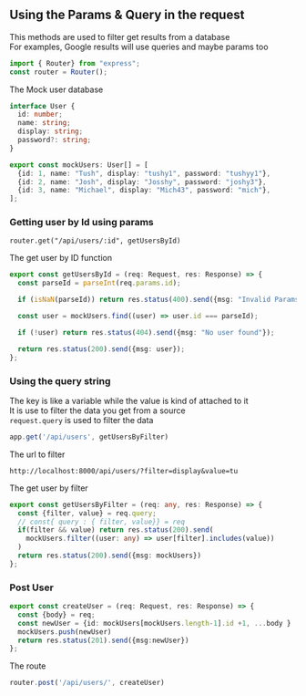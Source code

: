 ## Using the Params & Query in the request
This methods are used to filter get results from a database <br/>
For  examples, Google results will use queries and maybe params too<br/>

```routes.ts
import { Router} from "express";
const router = Router();
```
The Mock user database
```routes.ts
interface User {
  id: number;
  name: string;
  display: string;
  password?: string;
}

export const mockUsers: User[] = [
  {id: 1, name: "Tush", display: "tushy1", password: "tushyy1"},
  {id: 2, name: "Josh", display: "Josshy", password: "joshy3"},
  {id: 3, name: "Michael", display: "Mich43", password: "mich"},
];
```

### Getting user by Id using params

```
router.get("/api/users/:id", getUsersById)
```
The get user by ID function

```users.ts
export const getUsersById = (req: Request, res: Response) => {
  const parseId = parseInt(req.params.id);

  if (isNaN(parseId)) return res.status(400).send({msg: "Invalid Params"});

  const user = mockUsers.find((user) => user.id === parseId);

  if (!user) return res.status(404).send({msg: "No user found"});

  return res.status(200).send({msg: user});
};
```

### Using the query string

The key is like a variable while the value is kind of attached to it<br/>
It is use to filter the data you get from a source<br/>
`request.query` is used to filter the data

```routes.ts
app.get('/api/users', getUsersByFilter)
```
The url to filter 

```
http://localhost:8000/api/users/?filter=display&value=tu
```
The get user by filter

```routes.ts
export const getUsersByFilter = (req: any, res: Response) => {
  const {filter, value} = req.query;
  // const{ query : { filter, value}} = req
  if(filter && value) return res.status(200).send(
    mockUsers.filter((user: any) => user[filter].includes(value))
  )
  return res.status(200).send({msg: mockUsers})
};
```

### Post User

```routes.ts
export const createUser = (req: Request, res: Response) => {
  const {body} = req;
  const newUser = {id: mockUsers[mockUsers.length-1].id +1, ...body }
  mockUsers.push(newUser)
  return res.status(201).send({msg:newUser})
};
```
The route
```routes.ts
router.post('/api/users/', createUser)
```


